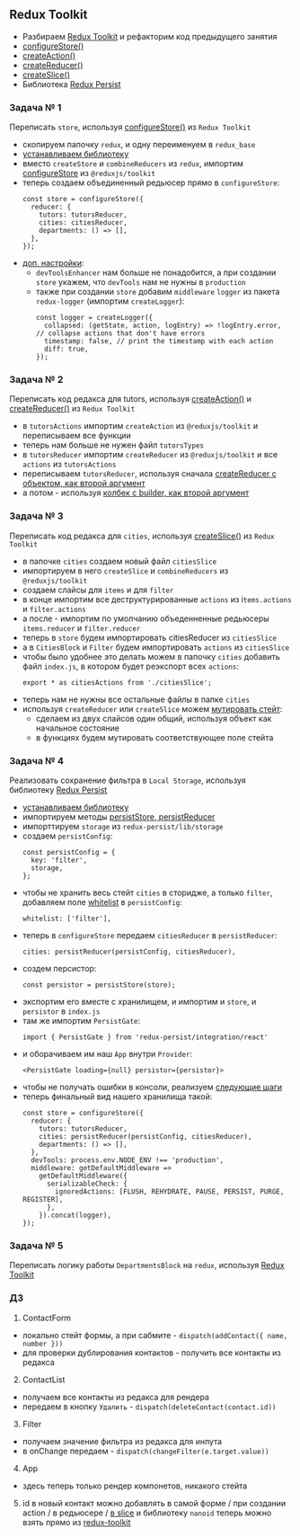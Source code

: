 ## Redux Toolkit

- Разбираем [Redux Toolkit](https://redux-toolkit.js.org/) и рефакторим код
  предыдущего занятия
- [configureStore()](https://redux-toolkit.js.org/api/configureStore)
- [createAction()](https://redux-toolkit.js.org/api/createAction)
- [createReducer()](https://redux-toolkit.js.org/api/createReducer)
- [createSlice()](https://redux-toolkit.js.org/api/createSlice)
- Библиотека [Redux Persist](https://github.com/rt2zz/redux-persist)

### Задача № 1

Переписать `store`, используя
[configureStore()](https://redux-toolkit.js.org/api/configureStore) из
`Redux Toolkit`

- скопируем папочку `redux`, и одну переименуем в `redux_base`
- [устанавливаем библиотеку](https://redux-toolkit.js.org/introduction/getting-started#an-existing-app)
- вместо `createStore` и `combineReducers` из `redux`, импортим
  [configureStore](https://redux-toolkit.js.org/api/configureStore) из
  `@reduxjs/toolkit`
- теперь создаем объединенный редьюсер прямо в `configureStore`:
  ```
  const store = configureStore({
    reducer: {
      tutors: tutorsReducer,
      cities: citiesReducer,
      departments: () => [],
    },
  });
  ```
- [доп. настройки](https://redux-toolkit.js.org/api/configureStore#full-example):
  - `devToolsEnhancer` нам больше не понадобится, а при создании `store` укажем,
    что `devTools` нам не нужны в `production`
  - также при создании `store` добавим `middleware` `logger` из пакета
    `redux-logger` (импортим `createLogger`):
    ```
    const logger = createLogger({
      collapsed: (getState, action, logEntry) => !logEntry.error, // collapse actions that don't have errors
      timestamp: false, // print the timestamp with each action
      diff: true,
    });
    ```

### Задача № 2

Переписать код редакса для tutors, используя
[createAction()](https://redux-toolkit.js.org/api/createAction) и
[createReducer()](https://redux-toolkit.js.org/api/createReducer) из
`Redux Toolkit`

- в `tutorsActions` импортим `createAction` из `@reduxjs/toolkit` и переписываем
  все функции
- теперь нам больше не нужен файл `tutorsTypes`
- в `tutorsReducer` импортим `createReducer` из `@reduxjs/toolkit` и все
  `аctions` из `tutorsActions`
- переписываем `tutorsReducer`, используя сначала
  [createReducer с объектом, как второй аргумент](https://redux-toolkit.js.org/api/createReducer#usage-with-the-map-object-notation)
- а потом - используя
  [колбек с builder, как второй аргумент](https://redux-toolkit.js.org/api/createReducer#usage-with-the-builder-callback-notation)

### Задача № 3

Переписать код редакса для `cities`, используя
[createSlice()](https://redux-toolkit.js.org/api/createSlice) из `Redux Toolkit`

- в папочке `cities` создаем новый файл `citiesSlice`
- импортируем в него `createSlice` и `combineReducers` из `@reduxjs/toolkit`
- создаем слайсы для `items` и для `filter`
- в конце импортим все деструктурированные `actions` из i`tems.actions` и
  `filter.actions`
- а после - импортим по умолчанию объеденненные редьюсеры `items.reducer` и
  `filter.reducer`
- теперь в `store` будем импортировать citiesReducer из `citiesSlice`
- a в `CitiesBlock` и `Filter` будем импортировать `actions` из `citiesSlice`
- чтобы было удобнее это делать можем в папочку `cities` добавить файл
  `index.js`, в котором будет реэкспорт всех `actions`:
  ```
  export * as citiesActions from './citiesSlice';
  ```
- теперь нам не нужны все остальные файлы в папке `cities`
- используя `createReducer` или `createSlice` можем
  [мутировать стейт](https://redux-toolkit.js.org/api/createReducer#direct-state-mutation):
  - сделаем из двух слайсов один общий, используя объект как начальное состояние
  - в функциях будем мутировать соответствующее поле стейта

### Задача № 4

Реализовать сохранение фильтра в `Local Storage`, используя библиотеку
[Redux Persist](https://github.com/rt2zz/redux-persist)

- [устанавливаем библиотеку](https://www.npmjs.com/package/redux-persist)
- импортируем методы
  [persistStore, persistReducer](https://github.com/rt2zz/redux-persist#basic-usage)
- импорттируем `storage` из `redux-persist/lib/storage`
- создаем `persistConfig`:
  ```
  const persistConfig = {
    key: 'filter',
    storage,
  };
  ```
- чтобы не хранить весь стейт `cities` в сторидже, а только `filter`, добавляем
  поле [whitelist](https://github.com/rt2zz/redux-persist#basic-usage) в
  `persistConfig`:
  ```
  whitelist: ['filter'],
  ```
- теперь в `configureStore` передаем `citiesReducer` в `persistReducer`:
  ```
  cities: persistReducer(persistConfig, citiesReducer),
  ```
- создем персистор:
  ```
  const persistor = persistStore(store);
  ```
- экспортим его вместе с хранилищем, и импортим и `store`, и `persistor` в
  `index.js`
- там же импортим `PersistGate`:
  ```
  import { PersistGate } from 'redux-persist/integration/react'
  ```
- и оборачиваем им наш `Арр` внутри `Provider`:
  ```
  <PersistGate loading={null} persistor={persistor}>
  ```
- чтобы не получать ошибки в консоли, реализуем
  [следующие шаги](https://redux-toolkit.js.org/usage/usage-guide#use-with-redux-persist)
- теперь финальный вид нашего хранилища такой:
  ```
  const store = configureStore({
    reducer: {
      tutors: tutorsReducer,
      cities: persistReducer(persistConfig, citiesReducer),
      departments: () => [],
    },
    devTools: process.env.NODE_ENV !== 'production',
    middleware: getDefaultMiddleware =>
      getDefaultMiddleware({
        serializableCheck: {
          ignoredActions: [FLUSH, REHYDRATE, PAUSE, PERSIST, PURGE, REGISTER],
        },
      }).concat(logger),
  });
  ```

### Задача № 5

Переписать логику работы `DepartmentsBlock` на `redux`, используя
[Redux Toolkit](https://redux-toolkit.js.org/)

### ДЗ

1. ContactForm

- локально стейт формы, а при сабмите - `dispatch(addContact({ name, number }))`
- для проверки дублирования контактов - получить все контакты из редакса

2. ContactList

- получаем все контакты из редакса для рендера
- передаем в кнопку `Удалить` - `dispatch(deleteContact(contact.id))`

3. Filter

- получаем значение фильтра из редакса для инпута
- в onChange передаем - `dispatch(changeFilter(e.target.value))`

4. App

- здесь теперь только рендер компонетов, никакого стейта

5. id в новый контакт можно добавлять в самой форме / при создании action / в
   редьюсере /
   [в slice](https://redux-toolkit.js.org/api/createSlice#customizing-generated-action-creators)
   и библиотеку `nanoid` теперь можно взять прямо из
   [redux-toolkit](https://redux-toolkit.js.org/api/other-exports#nanoid)
